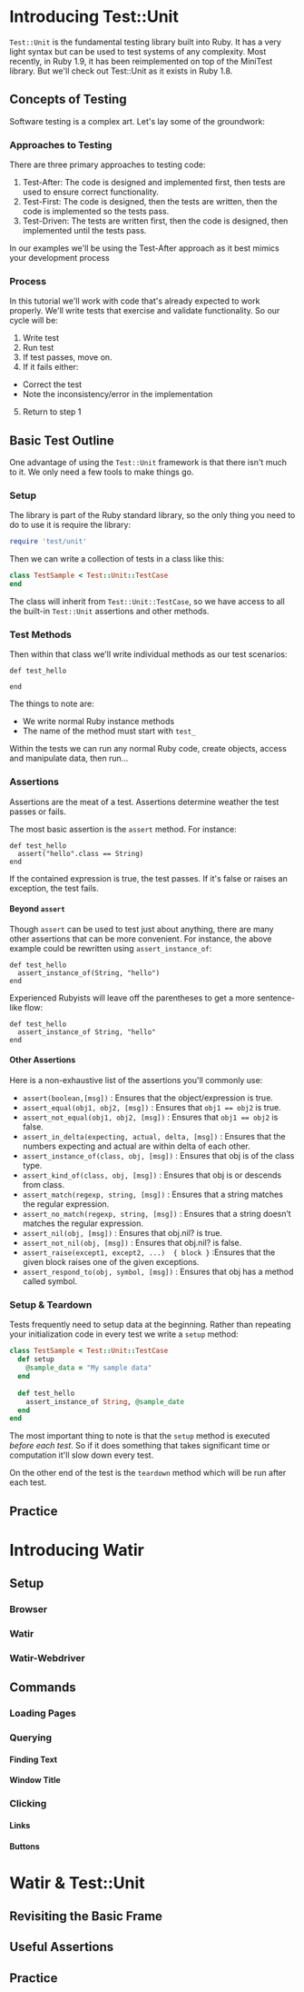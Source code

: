 # Introducing Test::Unit

`Test::Unit` is the fundamental testing library built into Ruby. It has a very light syntax but can be used to test systems of any complexity. Most recently, in Ruby 1.9, it has been reimplemented on top of the MiniTest library. But we'll check out Test::Unit as it exists in Ruby 1.8.

## Concepts of Testing

Software testing is a complex art. Let's lay some of the groundwork:

### Approaches to Testing

There are three primary approaches to testing code:

1. Test-After: The code is designed and implemented first, then tests are used to ensure correct functionality.
2. Test-First: The code is designed, then the tests are written, then the code is implemented so the tests pass.
3. Test-Driven: The tests are written first, then the code is designed, then implemented until the tests pass.

In our examples we'll be using the Test-After approach as it best mimics your development process

### Process

In this tutorial we'll work with code that's already expected to work properly. We'll write tests that exercise and validate functionality. So our cycle will be:

1. Write test
2. Run test
3. If test passes, move on. 
4. If it fails either:
  * Correct the test
  * Note the inconsistency/error in the implementation
5. Return to step 1

## Basic Test Outline

One advantage of using the `Test::Unit` framework is that there isn't much to it. We only need a few tools to make things go.

### Setup

The library is part of the Ruby standard library, so the only thing you need to do to use it is require the library:

```ruby
require 'test/unit'
```

Then we can write a collection of tests in a class like this:

```ruby
class TestSample < Test::Unit::TestCase
end
```

The class will inherit from `Test::Unit::TestCase`, so we have access to all the built-in `Test::Unit` assertions and other methods.

### Test Methods

Then within that class we'll write individual methods as our test scenarios:

```
def test_hello

end
```

The things to note are:

* We write normal Ruby instance methods
* The name of the method must start with `test_`

Within the tests we can run any normal Ruby code, create objects, access and manipulate data, then run...

### Assertions

Assertions are the meat of a test. Assertions determine weather the test passes or fails.

The most basic assertion is the `assert` method. For instance:

```
def test_hello
  assert("hello".class == String)
end
```

If the contained expression is true, the test passes. If it's false or raises an exception, the test fails.

#### Beyond `assert`

Though `assert` can be used to test just about anything, there are many other assertions that can be more convenient. For instance, the above example could be rewritten using `assert_instance_of`:

```
def test_hello
  assert_instance_of(String, "hello")
end
```

Experienced Rubyists will leave off the parentheses to get a more sentence-like flow:

```
def test_hello
  assert_instance_of String, "hello"
end
```

#### Other Assertions

Here is a non-exhaustive list of the assertions you'll commonly use:

* `assert(boolean,[msg])` : Ensures that the object/expression is true.
* `assert_equal(obj1, obj2, [msg])` : Ensures that `obj1 == obj2` is true.
* `assert_not_equal(obj1, obj2, [msg])` : Ensures that `obj1 == obj2` is false.
* `assert_in_delta(expecting, actual, delta, [msg])` : Ensures that the numbers expecting and actual are within delta of each other.
* `assert_instance_of(class, obj, [msg])` : Ensures that obj is of the class type.
* `assert_kind_of(class, obj, [msg])` : Ensures that obj is or descends from class.
* `assert_match(regexp, string, [msg])` : Ensures that a string matches the regular expression.
* `assert_no_match(regexp, string, [msg])` : Ensures that a string doesn’t matches the regular expression.
* `assert_nil(obj, [msg])` : Ensures that obj.nil? is true.
* `assert_not_nil(obj, [msg])` : Ensures that obj.nil? is false.
* `assert_raise(except1, except2, ...)  { block }` :Ensures that the given block raises one of the given exceptions.
* `assert_respond_to(obj, symbol, [msg])` : Ensures that obj has a method called symbol.

### Setup & Teardown

Tests frequently need to setup data at the beginning. Rather than repeating your initialization code in every test we write a `setup` method:

```ruby
class TestSample < Test::Unit::TestCase
  def setup
    @sample_data = "My sample data"
  end
  
  def test_hello
    assert_instance_of String, @sample_date
  end
end
```

The most important thing to note is that the `setup` method is executed *before each test*. So if it does something that takes significant time or computation it'll slow down every test. 

On the other end of the test is the `teardown` method which will be run after each test.

## Practice

# Introducing Watir
## Setup
### Browser
### Watir
### Watir-Webdriver
## Commands
### Loading Pages
### Querying
#### Finding Text
#### Window Title
### Clicking
#### Links
#### Buttons

# Watir & Test::Unit
## Revisiting the Basic Frame
## Useful Assertions
## Practice